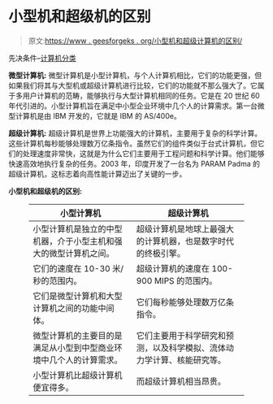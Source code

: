 # 小型机和超级机的区别

> 原文:[https://www . geesforgeks . org/小型机和超级计算机的区别/](https://www.geeksforgeeks.org/difference-between-minicomputer-and-supercomputer/)

先决条件–[计算机分类](https://www.geeksforgeeks.org/classification-of-computers/)

**微型计算机:**
微型计算机是小型计算机，与个人计算机相比，它们的功能更强，但如果我们将其与大型机或超级计算机进行比较，它们的功能就不那么强大了。它属于多用户计算机的范畴，能够执行与大型计算机相同的任务。它是在 20 世纪 60 年代引进的。小型计算机旨在满足中小型企业环境中几个人的计算需求。第一台微型计算机是由 IBM 开发的，它就是 IBM 的 AS/400e。

**超级计算机:**
超级计算机是世界上功能强大的计算机，主要用于复杂的科学计算。这些计算机每秒能够处理数万亿条指令。虽然它们的组件类似于台式计算机，但它们的处理速度非常快，这就是为什么它们主要用于工程问题和科学计算。他们能够快速高效地执行复杂的任务。2003 年，印度开发了一台名为 PARAM Padma 的超级计算机，这标志着向高性能计算迈出了关键的一步。

**小型机和超级机的区别:**

<figure class="table">

| 小型计算机 | 超级计算机 |
| --- | --- |
| 小型计算机是独立的中型机器，介于小型主机和强大的微型计算机之间。 | 超级计算机是地球上最强大的计算机器，也是数字时代的终极引擎。 |
| 它们的速度在 10-30 米/秒的范围内。 | 超级计算机的速度在 100-900 MIPS 的范围内。 |
| 它们是微型计算机和大型计算机之间的功能中间体。 | 它们每秒能够处理数万亿条指令。 |
| 微型计算机的主要目的是满足从小型到中型商业环境中几个人的计算需求。 | 它们主要用于科学研究和预测，以及科学模拟、流体动力学计算、核能研究等。 |
| 小型计算机比超级计算机便宜得多。 | 而超级计算机相当昂贵。 |

</figure>